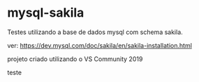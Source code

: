 # mysql-sakila
Testes utilizando a base de dados mysql com schema sakila.

ver: https://dev.mysql.com/doc/sakila/en/sakila-installation.html

projeto criado utilizando o VS Community 2019
 

 teste